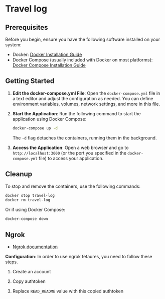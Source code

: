 # Travel log

## Prerequisites

Before you begin, ensure you have the following software installed on your system:

- Docker: [Docker Installation Guide](https://docs.docker.com/get-docker/)
- Docker Compose (usually included with Docker on most platforms): [Docker Compose Installation Guide](https://docs.docker.com/compose/install/)

## Getting Started

1. **Edit the docker-compose.yml File**: Open the `docker-compose.yml` file in a text editor and adjust the configuration as needed. You can define environment variables, volumes, network settings, and more in this file.

2. **Start the Application**: Run the following command to start the application using Docker Compose:

   ```bash
   docker-compose up -d
   ```

   The `-d` flag detaches the containers, running them in the background.

3. **Access the Application**: Open a web browser and go to `http://localhost:3000` (or the port you specified in the `docker-compose.yml` file) to access your application.

## Cleanup

To stop and remove the containers, use the following commands:

```bash
docker stop travel-log
docker rm travel-log
```

Or if using Docker Compose:

```bash
docker-compose down
```

## Ngrok

- [Ngrok documentation](https://ngrok.com/docs/getting-started/)

**Configuration**: In order to use ngrok fetaures, you need to follow these steps.

1. Create an account

2. Copy authtoken

3. Replace `READ_README` value with this copied authtoken
